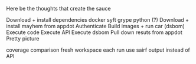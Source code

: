 Here be the thoughts that create the sauce

Download + install dependencies
    docker
    syft
    grype
    python (?)
Download + install mayhem from appdot
Authenticate
Build images + run car (dsbom)
Execute code
Execute API
Execute dsbom
Pull down resuts from appdot
Pretty picture


coverage comparison
fresh workspace each run
use sairf output instead of API